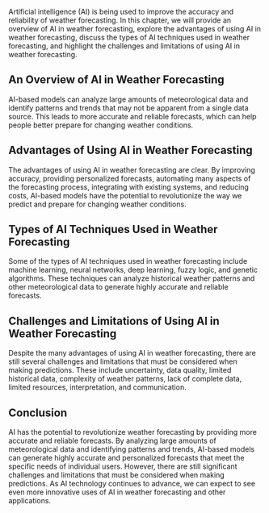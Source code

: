 
Artificial intelligence (AI) is being used to improve the accuracy and reliability of weather forecasting. In this chapter, we will provide an overview of AI in weather forecasting, explore the advantages of using AI in weather forecasting, discuss the types of AI techniques used in weather forecasting, and highlight the challenges and limitations of using AI in weather forecasting.

An Overview of AI in Weather Forecasting
----------------------------------------

AI-based models can analyze large amounts of meteorological data and identify patterns and trends that may not be apparent from a single data source. This leads to more accurate and reliable forecasts, which can help people better prepare for changing weather conditions.

Advantages of Using AI in Weather Forecasting
---------------------------------------------

The advantages of using AI in weather forecasting are clear. By improving accuracy, providing personalized forecasts, automating many aspects of the forecasting process, integrating with existing systems, and reducing costs, AI-based models have the potential to revolutionize the way we predict and prepare for changing weather conditions.

Types of AI Techniques Used in Weather Forecasting
--------------------------------------------------

Some of the types of AI techniques used in weather forecasting include machine learning, neural networks, deep learning, fuzzy logic, and genetic algorithms. These techniques can analyze historical weather patterns and other meteorological data to generate highly accurate and reliable forecasts.

Challenges and Limitations of Using AI in Weather Forecasting
-------------------------------------------------------------

Despite the many advantages of using AI in weather forecasting, there are still several challenges and limitations that must be considered when making predictions. These include uncertainty, data quality, limited historical data, complexity of weather patterns, lack of complete data, limited resources, interpretation, and communication.

Conclusion
----------

AI has the potential to revolutionize weather forecasting by providing more accurate and reliable forecasts. By analyzing large amounts of meteorological data and identifying patterns and trends, AI-based models can generate highly accurate and personalized forecasts that meet the specific needs of individual users. However, there are still significant challenges and limitations that must be considered when making predictions. As AI technology continues to advance, we can expect to see even more innovative uses of AI in weather forecasting and other applications.
